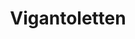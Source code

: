 ---
published: true
title: Vigantoletten
collection: ailleurs
release_date: '2014-03-05 00:00:00'
image:
    user/pages/01.Emissions/ailleurs-43/ouiedire_ailleurs-43_cover-1.png: { name: ouiedire_ailleurs-43_cover-1.png, type: image/png, size: 194476, path: user/pages/01.Emissions/ailleurs-43/ouiedire_ailleurs-43_cover-1.png }
number: '43'
slug: ailleurs-43
taxonomy:
    dj: 'Debmaster aka DJ Ah Oui'
    artist: ['Computer Truck', 'DJ Opferrille (Dhirty6cru)', 'Death Sentence: PANDA!', 'Digi G''Alessio', 'G. G. Allin''s Dick', 'Grandmaster Gareth', Joxaren, 'Killer Mike', Kubus, 'Lab Waste', 'Mylo Stone & Percy Filth', 'Patric Catani', 'Run The Jewels', 'Spunky Brewster', 'Thavius Beck aka Adlib', Toadface, 'Unas Rakraganh']
playlists:
    - { title: null, tracks: [{ timecode: '00:00:00', artists: ['Grandmaster Gareth'], title: 'The Dewormer' }, { timecode: '00:01:58', artists: [Kubus], title: 'French Toast (Coco Bryce Rewerk)' }, { timecode: '00:04:25', artists: [Joxaren], title: 'Fel I Facit' }, { timecode: '00:07:28', artists: ['Computer Truck'], title: 'Turbo Outrun Rmx' }, { timecode: '00:10:21', artists: ['Thavius Beck aka Adlib'], title: 'F_ck Hip Hop...' }, { timecode: '00:12:43', artists: ['Patric Catani'], title: Blingsanity }, { timecode: '00:16:12', artists: ['Killer Mike'], title: 'Don''t Die' }, { timecode: '00:19:08', artists: ['Run The Jewels'], title: 'Banana Clipper (feat Big Boi)' }, { timecode: '00:21:53', artists: ['DJ Opferrille (Dhirty6cru)'], title: 'The Day The Earth Stood Till' }, { timecode: '00:24:15', artists: ['Mylo Stone & Percy Filth'], title: 'Juice Aleem, Twizzy & Bil Next (Split Prophets)' }, { timecode: '00:28:22', artists: [Joxaren], title: 'Log Lady' }, { timecode: '00:31:29', artists: ['Spunky Brewster'], title: 'Invasion Of The Froglomites' }, { timecode: '00:34:28', artists: ['G. G. Allin''s Dick'], title: 'He Was An Ok Man But He´s Dead Now' }, { timecode: '00:36:53', artists: ['Death Sentence: PANDA!'], title: 'Insects Awaken' }, { timecode: '00:42:53', artists: ['Digi G''Alessio'], title: 'Drunk Session Pt2' }, { timecode: '00:45:04', artists: [Toadface], title: Giygas }, { timecode: '00:48:29', artists: ['Unas Rakraganh'], title: Are }, { timecode: '00:52:50', artists: ['Lab Waste'], title: 'Secret Elemental Block #001' }, { timecode: '00:53:45', artists: ['Lab Waste'], title: 'Internal Psi/Sci/Ence' }] }
presentation: ''
image_hd:
    user/pages/01.Emissions/ailleurs-43/ouiedire_ailleurs-43_cover_hd.png: { name: ouiedire_ailleurs-43_cover_hd.png, type: image/png, size: 411233, path: user/pages/01.Emissions/ailleurs-43/ouiedire_ailleurs-43_cover_hd.png }

---